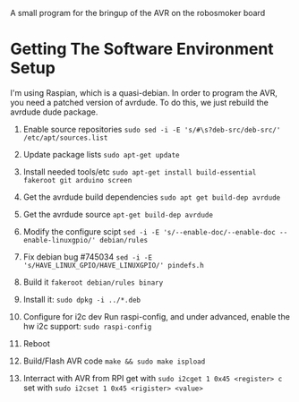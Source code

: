 A small program for the bringup of the AVR on the robosmoker board

# Getting The Software Environment Setup
I'm using Raspian, which is a quasi-debian.  In order to program the AVR, you need a patched version of avrdude.  To do this, we just rebuild the avrdude dude package.

1. Enable source repositories
`sudo sed -i -E 's/#\s?deb-src/deb-src/' /etc/apt/sources.list`

2. Update package lists
`sudo apt-get update`

3. Install needed tools/etc
`sudo apt-get install build-essential fakeroot git arduino screen`

4. Get the avrdude build dependencies
`sudo apt get build-dep avrdude`

5. Get the avrdude source
`apt-get build-dep avrdude`

6. Modify the configure scipt
`sed -i -E 's/--enable-doc/--enable-doc --enable-linuxgpio/' debian/rules`

7. Fix debian bug #745034
`sed -i -E 's/HAVE_LINUX_GPIO/HAVE_LINUXGPIO/' pindefs.h`

8. Build it
`fakeroot debian/rules binary`

9. Install it:
`sudo dpkg -i ../*.deb`

10. Configure for i2c dev
Run raspi-config, and under advanced, enable the hw i2c support:
`sudo raspi-config`

11. Reboot

10. Build/Flash AVR code
`make && sudo make ispload`

12. Interract with AVR from RPI
get with `sudo i2cget 1 0x45 <register> c`
set with `sudo i2cset 1 0x45 <rigister> <value>`

